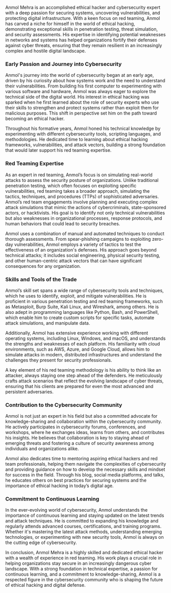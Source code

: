 Anmol Mehra is an accomplished ethical hacker and cybersecurity expert with a deep passion for securing systems, uncovering vulnerabilities, and protecting digital infrastructure. With a keen focus on red teaming, Anmol has carved a niche for himself in the world of ethical hacking, demonstrating exceptional skills in penetration testing, threat simulation, and security assessments. His expertise in identifying potential weaknesses in networks and systems has helped organizations fortify their defenses against cyber threats, ensuring that they remain resilient in an increasingly complex and hostile digital landscape.

### Early Passion and Journey into Cybersecurity

Anmol's journey into the world of cybersecurity began at an early age, driven by his curiosity about how systems work and the need to understand their vulnerabilities. From building his first computer to experimenting with various software and hardware, Anmol was always eager to explore the technical side of the digital world. His interest in ethical hacking was sparked when he first learned about the role of security experts who use their skills to strengthen and protect systems rather than exploit them for malicious purposes. This shift in perspective set him on the path toward becoming an ethical hacker.

Throughout his formative years, Anmol honed his technical knowledge by experimenting with different cybersecurity tools, scripting languages, and methodologies. He dedicated time to learning about ethical hacking frameworks, vulnerabilities, and attack vectors, building a strong foundation that would later support his red teaming expertise.

### Red Teaming Expertise

As an expert in red teaming, Anmol’s focus is on simulating real-world attacks to assess the security posture of organizations. Unlike traditional penetration testing, which often focuses on exploiting specific vulnerabilities, red teaming takes a broader approach, simulating the tactics, techniques, and procedures (TTPs) of sophisticated adversaries. Anmol’s red team engagements involve planning and executing complex attack simulations that mimic the actions of cybercriminals, state-sponsored actors, or hacktivists. His goal is to identify not only technical vulnerabilities but also weaknesses in organizational processes, response protocols, and human behaviors that could lead to security breaches.

Anmol uses a combination of manual and automated techniques to conduct thorough assessments. From spear-phishing campaigns to exploiting zero-day vulnerabilities, Anmol employs a variety of tactics to test the effectiveness of an organization's defenses. His approach goes beyond technical attacks; it includes social engineering, physical security testing, and other human-centric attack vectors that can have significant consequences for any organization.

### Skills and Tools of the Trade

Anmol’s skill set spans a wide range of cybersecurity tools and techniques, which he uses to identify, exploit, and mitigate vulnerabilities. He is proficient in various penetration testing and red teaming frameworks, such as Metasploit, Burp Suite, Kali Linux, and Wireshark, among others. He is also adept in programming languages like Python, Bash, and PowerShell, which enable him to create custom scripts for specific tasks, automate attack simulations, and manipulate data.

Additionally, Anmol has extensive experience working with different operating systems, including Linux, Windows, and macOS, and understands the strengths and weaknesses of each platform. His familiarity with cloud environments, such as AWS, Azure, and Google Cloud, allows him to simulate attacks in modern, distributed infrastructures and understand the challenges they present for security professionals.

A key element of his red teaming methodology is his ability to think like an attacker, always staying one step ahead of the defenders. He meticulously crafts attack scenarios that reflect the evolving landscape of cyber threats, ensuring that his clients are prepared for even the most advanced and persistent adversaries.

### Contribution to the Cybersecurity Community

Anmol is not just an expert in his field but also a committed advocate for knowledge-sharing and collaboration within the cybersecurity community. He actively participates in cybersecurity forums, conferences, and workshops, where he exchanges ideas, learns from others, and contributes his insights. He believes that collaboration is key to staying ahead of emerging threats and fostering a culture of security awareness among individuals and organizations alike.

Anmol also dedicates time to mentoring aspiring ethical hackers and red team professionals, helping them navigate the complexities of cybersecurity and providing guidance on how to develop the necessary skills and mindset for success in the field. Through his blog, social media platforms, and talks, he educates others on best practices for securing systems and the importance of ethical hacking in today’s digital age.

### Commitment to Continuous Learning

In the ever-evolving world of cybersecurity, Anmol understands the importance of continuous learning and staying updated on the latest trends and attack techniques. He is committed to expanding his knowledge and regularly attends advanced courses, certifications, and training programs. Whether it's mastering the latest attack methods, understanding emerging technologies, or experimenting with new security tools, Anmol is always on the cutting edge of cybersecurity.

In conclusion, Anmol Mehra is a highly skilled and dedicated ethical hacker with a wealth of experience in red teaming. His work plays a crucial role in helping organizations stay secure in an increasingly dangerous cyber landscape. With a strong foundation in technical expertise, a passion for continuous learning, and a commitment to knowledge-sharing, Anmol is a respected figure in the cybersecurity community who is shaping the future of ethical hacking and digital defense.
